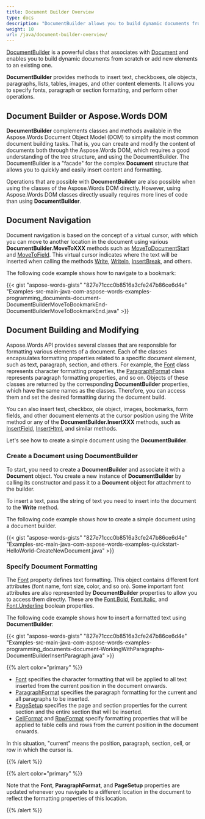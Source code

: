 ```yaml
---
title: Document Builder Overview
type: docs
description: "DocumentBuilder allows you to build dynamic documents from scratch or add new elements to existing ones. DocumentBuilder provides methods to insert text, checkboxes, tables, images, and other content elements."
weight: 10
url: /java/document-builder-overview/
---
```


[DocumentBuilder](https://apireference.aspose.com/words/java/com.aspose.words/documentbuilder) is a powerful class that associates with [Document](https://apireference.aspose.com/words/java/com.aspose.words/document) and enables you to build dynamic documents from scratch or add new elements to an existing one.

**DocumentBuilder** provides methods to insert text, checkboxes, ole objects, paragraphs, lists, tables, images, and other content elements. It allows you to specify fonts, paragraph or section formatting, and perform other operations.

## Document Builder or Aspose.Words DOM

**DocumentBuilder** complements classes and methods available in the Aspose.Words Document Object Model (DOM) to simplify the most common document building tasks. That is, you can create and modify the content of documents both through the Aspose.Words DOM, which requires a good understanding of the tree structure, and using the DocumentBuilder. The DocumentBuilder is a "facade" for the complex **Document** structure that allows you to quickly and easily insert content and formatting.

Operations that are possible with **DocumentBuilder** are also possible when using the classes of the Aspose.Words DOM directly. However, using Aspose.Words DOM classes directly usually requires more lines of code than using **DocumentBuilder**.

## Document Navigation

Document navigation is based on the concept of a virtual cursor, with which you can move to another location in the document using various **DocumentBuilder.MoveToXXX** methods such as [MoveToDocumentStart](https://apireference.aspose.com/words/java/com.aspose.words/documentbuilder/methods/movetodocumentstart) and [MoveToField](https://apireference.aspose.com/words/java/com.aspose.words/documentbuilder/methods/movetofield). This virtual cursor indicates where the text will be inserted when calling the methods [Write](https://apireference.aspose.com/words/java/com.aspose.words/documentbuilder/methods/write), [Writeln](https://apireference.aspose.com/words/java/com.aspose.words/documentbuilder/methods/writeln/index), [InsertBreak](https://apireference.aspose.com/words/java/com.aspose.words/documentbuilder/methods/insertbreak), and others.

The following code example shows how to navigate to a bookmark:

{{< gist "aspose-words-gists" "827e71ccc0b8516a3cfe247b86ce6d4e" "Examples-src-main-java-com-aspose-words-examples-programming_documents-document-DocumentBuilderMoveToBookmarkEnd-DocumentBuilderMoveToBookmarkEnd.java" >}}

## Document Building and Modifying

Aspose.Words API provides several classes that are responsible for formatting various elements of a document. Each of the classes encapsulates formatting properties related to a specific document element, such as text, paragraph, section, and others. For example, the [Font](https://apireference.aspose.com/words/java/com.aspose.words/font) class represents character formatting properties, the [ParagraphFormat](https://apireference.aspose.com/words/java/com.aspose.words/paragraphformat) class represents paragraph formatting properties, and so on. Objects of these classes are returned by the corresponding **DocumentBuilder** properties, which have the same names as the classes. Therefore, you can access them and set the desired formatting during the document build.

You can also insert text, checkbox, ole object, images, bookmarks, form fields, and other document elements at the cursor position using the Write method or any of the **DocumentBuilder.InsertXXX** methods, such as [InsertField](https://apireference.aspose.com/words/java/com.aspose.words/documentbuilder/methods/insertfield/index), [InsertHtml](https://apireference.aspose.com/words/java/com.aspose.words/documentbuilder/methods/inserthtml/index), and similar methods.

Let's see how to create a simple document using the **DocumentBuilder**.

### Create a Document using DocumentBuilder

To start, you need to create a **DocumentBuilder** and associate it with a **Document** object. You create a new instance of **DocumentBuilder** by calling its constructor and pass it to a **Document** object for attachment to the builder.

To insert a text, pass the string of text you need to insert into the document to the **Write** method.

The following code example shows how to create a simple document using a document builder.

{{< gist "aspose-words-gists" "827e71ccc0b8516a3cfe247b86ce6d4e" "Examples-src-main-java-com-aspose-words-examples-quickstart-HelloWorld-CreateNewDocument.java" >}}

### Specify Document Formatting

The [Font](https://apireference.aspose.com/words/java/com.aspose.words/documentbuilder/properties/font) property defines text formatting. This object contains different font attributes (font name, font size, color, and so on). Some important font attributes are also represented by **DocumentBuilder** properties to allow you to access them directly. These are the [Font.Bold](http://www.aspose.com/api/java/words/aspose.words/font/properties/bold), [Font.Italic](http://www.aspose.com/api/java/words/aspose.words/font/properties/italic), and [Font.Underline](http://www.aspose.com/api/java/words/aspose.words/font/properties/underline) boolean properties.

The following code example shows how to insert a formatted text using **DocumentBuilder**:

{{< gist "aspose-words-gists" "827e71ccc0b8516a3cfe247b86ce6d4e" "Examples-src-main-java-com-aspose-words-examples-programming_documents-document-WorkingWithParagraphs-DocumentBuilderInsertParagraph.java" >}}

{{% alert color="primary" %}} 

- [Font](https://apireference.aspose.com/words/java/com.aspose.words/documentbuilder/properties/font) specifies the character formatting that will be applied to all text inserted from the current position in the document onwards.
- [ParagraphFormat](https://apireference.aspose.com/words/java/com.aspose.words/paragraphformat) specifies the paragraph formatting for the current and all paragraphs to be inserted.
- [PageSetup](https://apireference.aspose.com/words/java/com.aspose.words/pagesetup) specifies the page and section properties for the current section and the entire section that will be inserted.
- [CellFormat](https://apireference.aspose.com/words/java/com.aspose.words/documentbuilder/properties/cellformat) and [RowFormat](https://apireference.aspose.com/words/java/com.aspose.words/documentbuilder/properties/rowformat) specify formatting properties that will be applied to table cells and rows from the current position in the document onwards.

In this situation, "current" means the position, paragraph, section, cell, or row in which the cursor is.

{{% /alert %}}

{{% alert color="primary" %}} 

Note that the **Font**, **ParagraphFormat**, and **PageSetup** properties are updated whenever you navigate to a different location in the document to reflect the formatting properties of this location.

{{% /alert %}}
